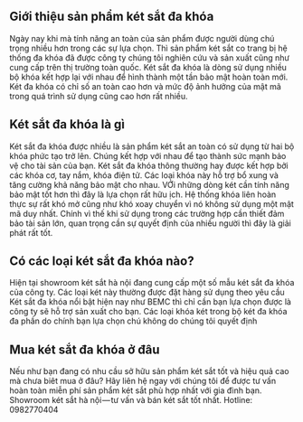 ## Giới thiệu sản phẩm két sắt đa khóa
Ngày nay khi mà tính năng an toàn của sản phẩm được người dùng chú trọng nhiều hơn trong các sự lựa chọn.
Thì sản phẩm két sắt co trang bị hệ thống đa khóa đã được công ty chúng tôi nghiên cứu và sản xuất cũng như cung cấp trên thị trường toàn quốc.
Két sắt đa khóa là dòng sử dụng nhiều bộ khóa kết hợp lại với nhau để hình thành một tần bảo mật hoàn toàn mới. Két đa khóa có chỉ số an toàn cao hơn và mức độ ảnh hưởng của mật mã trong quá trình sử dụng cũng cao hơn rất nhiều.

## Két sắt đa khóa là gì
Két sắt đa khóa được nhiều là sản phẩm két sắt an toàn có sử dụng từ hai bộ khóa phức tạo trở lên. Chúng kết hợp với nhau để tạo thành sức mạnh bảo vệ cho tài sản của bạn.
Két sắt đa khóa thông thường hay được kết hợp bởi các khóa cơ, tay nắm, khóa điện tử. Các loại khóa này hỗ trợ bổ xung và tăng cường khả năng bảo mật cho nhau.
VỚi những dòng két cần tính năng bảo mật tốt hơn thì đây là lựa chọn rất hữu ịch.
Hệ thống khóa liên hoàn thực sự rất khó mở cũng như khó xoay chuyển vì nó không sử dụng một mật mã duy nhất.
Chính vì thế khi sử dụng trong các trường hợp cần thiết đảm bảo tài sản lớn, quan trọng cần sự quyết định của nhiều người thì đây là giải phát rất tốt.

## Có các loại két sắt đa khóa nào?
Hiện tại showroom két sắt hà nội đang cung cấp một số mẫu két sắt đa khóa của công ty. Các loại két này thường được đặt hàng sử dụng theo yêu cầu
Két sắt đa khóa nổi bật hiện nay như BEMC thì chỉ cần bạn lựa chọn được là công ty sẽ hỗ trợ sản xuất cho bạn.
Các loại khóa két trong bộ két đa khóa đa phần do chính bạn lựa chọn chú không do chúng tôi quyết định

## Mua két sắt đa khóa ở đâu
Nếu như bạn đang có nhu cầu sở hữu sản phẩm két sắt tốt và hiệu quả cao mà chưa biêt mua ở đâu?
Hãy liên hệ ngay với chúng tôi để được tư vấn hoàn toàn miễn phí sản phẩm két sắt phù hợp nhất với gia đình bạn.
Showroom két sắt hà nội — tư vấn và bán két sắt tốt nhất.
Hotline: 0982770404

